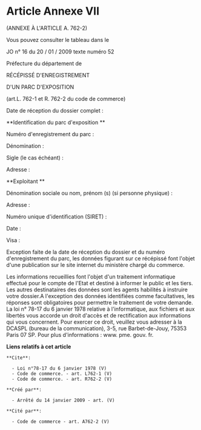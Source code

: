 # Article Annexe VII

(ANNEXE À L'ARTICLE A. 762-2) 

Vous pouvez consulter le tableau dans le 

JO n° 16 du 20 / 01 / 2009 texte numéro 52 

Préfecture du département de 

RÉCÉPISSÉ D'ENREGISTREMENT 

D'UN PARC D'EXPOSITION 

(art.L. 762-1 et R. 762-2 du code de commerce) 

Date de réception du dossier complet : 

**Identification du parc d'exposition **

Numéro d'enregistrement du parc : 

Dénomination : 

Sigle (le cas échéant) : 

Adresse : 

**Exploitant **

Dénomination sociale ou nom, prénom (s) (si personne physique) : 

Adresse : 

Numéro unique d'identification (SIRET) : 

Date : 

Visa : 

Exception faite de la date de réception du dossier et du numéro d'enregistrement du parc, les données figurant sur ce
récépissé font l'objet d'une publication sur le site internet du ministère chargé du commerce. 

Les informations recueillies font l'objet d'un traitement informatique effectué pour le compte de l'Etat et destiné à
informer le public et les tiers. Les autres destinataires des données sont les agents habilités à instruire votre dossier.A
l'exception des données identifiées comme facultatives, les réponses sont obligatoires pour permettre le traitement de votre
demande. La loi n° 78-17 du 6 janvier 1978 relative à l'informatique, aux fichiers et aux libertés vous accorde un droit
d'accès et de rectification aux informations qui vous concernent. Pour exercer ce droit, veuillez vous adresser à la DCASPL
(bureau de la communication), 3-5, rue Barbet-de-Jouy, 75353 Paris 07 SP. Pour plus d'informations : www. pme. gouv. fr.

**Liens relatifs à cet article**

	**Cite**:

	  - Loi n°78-17 du 6 janvier 1978 (V)
	  - Code de commerce. - art. L762-1 (V)
	  - Code de commerce. - art. R762-2 (V)

	**Créé par**:

	  - Arrêté du 14 janvier 2009 - art. (V)

	**Cité par**:

	  - Code de commerce - art. A762-2 (V)
